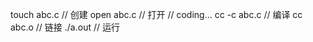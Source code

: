 touch abc.c  // 创建
open abc.c   // 打开
             // coding...
cc -c abc.c  // 编译
cc abc.o     // 链接
./a.out      // 运行

